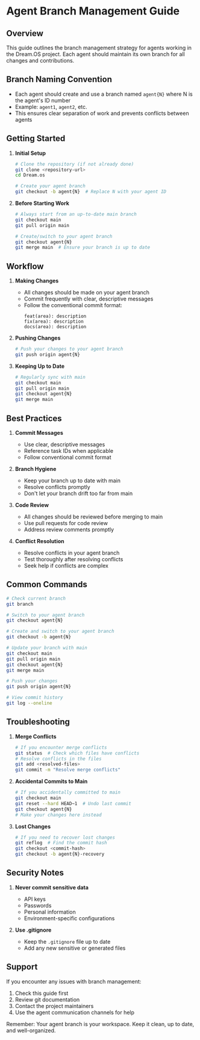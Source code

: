 # Agent Branch Management Guide

## Overview

This guide outlines the branch management strategy for agents working in the Dream.OS project. Each agent should maintain its own branch for all changes and contributions.

## Branch Naming Convention

- Each agent should create and use a branch named `agent{N}` where N is the agent's ID number
- Example: `agent1`, `agent2`, etc.
- This ensures clear separation of work and prevents conflicts between agents

## Getting Started

1. **Initial Setup**
   ```bash
   # Clone the repository (if not already done)
   git clone <repository-url>
   cd Dream.os
   
   # Create your agent branch
   git checkout -b agent{N}  # Replace N with your agent ID
   ```

2. **Before Starting Work**
   ```bash
   # Always start from an up-to-date main branch
   git checkout main
   git pull origin main
   
   # Create/switch to your agent branch
   git checkout agent{N}
   git merge main  # Ensure your branch is up to date
   ```

## Workflow

1. **Making Changes**
   - All changes should be made on your agent branch
   - Commit frequently with clear, descriptive messages
   - Follow the conventional commit format:
     ```
     feat(area): description
     fix(area): description
     docs(area): description
     ```

2. **Pushing Changes**
   ```bash
   # Push your changes to your agent branch
   git push origin agent{N}
   ```

3. **Keeping Up to Date**
   ```bash
   # Regularly sync with main
   git checkout main
   git pull origin main
   git checkout agent{N}
   git merge main
   ```

## Best Practices

1. **Commit Messages**
   - Use clear, descriptive messages
   - Reference task IDs when applicable
   - Follow conventional commit format

2. **Branch Hygiene**
   - Keep your branch up to date with main
   - Resolve conflicts promptly
   - Don't let your branch drift too far from main

3. **Code Review**
   - All changes should be reviewed before merging to main
   - Use pull requests for code review
   - Address review comments promptly

4. **Conflict Resolution**
   - Resolve conflicts in your agent branch
   - Test thoroughly after resolving conflicts
   - Seek help if conflicts are complex

## Common Commands

```bash
# Check current branch
git branch

# Switch to your agent branch
git checkout agent{N}

# Create and switch to your agent branch
git checkout -b agent{N}

# Update your branch with main
git checkout main
git pull origin main
git checkout agent{N}
git merge main

# Push your changes
git push origin agent{N}

# View commit history
git log --oneline
```

## Troubleshooting

1. **Merge Conflicts**
   ```bash
   # If you encounter merge conflicts
   git status  # Check which files have conflicts
   # Resolve conflicts in the files
   git add <resolved-files>
   git commit -m "Resolve merge conflicts"
   ```

2. **Accidental Commits to Main**
   ```bash
   # If you accidentally committed to main
   git checkout main
   git reset --hard HEAD~1  # Undo last commit
   git checkout agent{N}
   # Make your changes here instead
   ```

3. **Lost Changes**
   ```bash
   # If you need to recover lost changes
   git reflog  # Find the commit hash
   git checkout <commit-hash>
   git checkout -b agent{N}-recovery
   ```

## Security Notes

1. **Never commit sensitive data**
   - API keys
   - Passwords
   - Personal information
   - Environment-specific configurations

2. **Use .gitignore**
   - Keep the `.gitignore` file up to date
   - Add any new sensitive or generated files

## Support

If you encounter any issues with branch management:
1. Check this guide first
2. Review git documentation
3. Contact the project maintainers
4. Use the agent communication channels for help

Remember: Your agent branch is your workspace. Keep it clean, up to date, and well-organized. 
